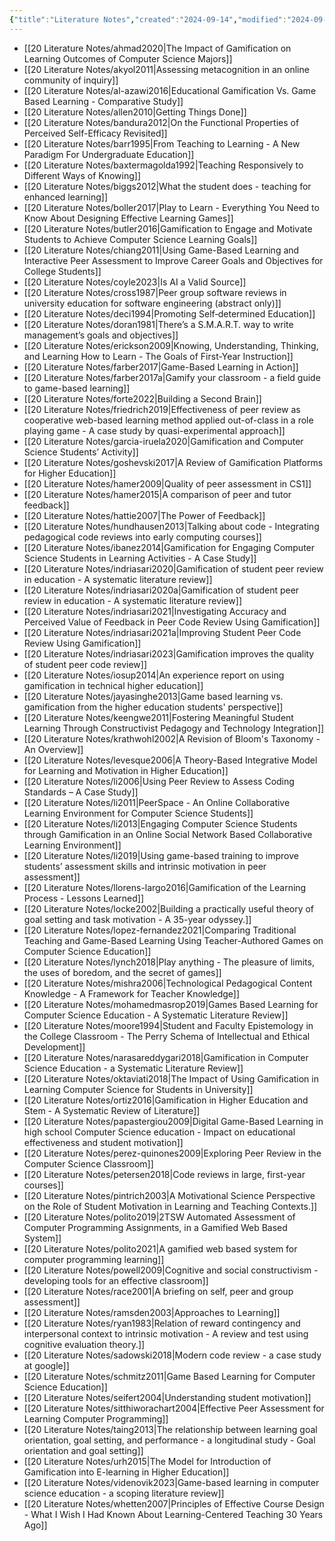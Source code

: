 ```yaml
---
{"title":"Literature Notes","created":"2024-09-14","modified":"2024-09-14","dg-publish":true,"dg-permalink":"literature-notes","permalink":"/literature-notes/","dgPassFrontmatter":true,"updated":"2024-09-14"}
---
```




- [[20 Literature Notes/ahmad2020\|The Impact of Gamification on Learning Outcomes of Computer Science Majors]]
- [[20 Literature Notes/akyol2011\|Assessing metacognition in an online community of inquiry]]
- [[20 Literature Notes/al-azawi2016\|Educational Gamification Vs. Game Based Learning - Comparative Study]]
- [[20 Literature Notes/allen2010\|Getting Things Done]]
- [[20 Literature Notes/bandura2012\|On the Functional Properties of Perceived Self-Efficacy Revisited]]
- [[20 Literature Notes/barr1995\|From Teaching to Learning - A New Paradigm For Undergraduate Education]]
- [[20 Literature Notes/baxtermagolda1992\|Teaching Responsively to Different Ways of Knowing]]
- [[20 Literature Notes/biggs2012\|What the student does - teaching for enhanced learning]]
- [[20 Literature Notes/boller2017\|Play to Learn - Everything You Need to Know About Designing Effective Learning Games]]
- [[20 Literature Notes/butler2016\|Gamification to Engage and Motivate Students to Achieve Computer Science Learning Goals]]
- [[20 Literature Notes/chiang2011\|Using Game-Based Learning and Interactive Peer Assessment to Improve Career Goals and Objectives for College Students]]
- [[20 Literature Notes/coyle2023\|Is AI a Valid Source]]
- [[20 Literature Notes/cross1987\|Peer group software reviews in university education for software engineering (abstract only)]]
- [[20 Literature Notes/deci1994\|Promoting Self‐determined Education]]
- [[20 Literature Notes/doran1981\|There’s a S.M.A.R.T. way to write management’s goals and objectives]]
- [[20 Literature Notes/erickson2009\|Knowing, Understanding, Thinking, and Learning How to Learn - The Goals of First-Year Instruction]]
- [[20 Literature Notes/farber2017\|Game-Based Learning in Action]]
- [[20 Literature Notes/farber2017a\|Gamify your classroom - a field guide to game-based learning]]
- [[20 Literature Notes/forte2022\|Building a Second Brain]]
- [[20 Literature Notes/friedrich2019\|Effectiveness of peer review as cooperative web-based learning method applied out-of-class in a role playing game - A case study by quasi-experimental approach]]
- [[20 Literature Notes/garcia-iruela2020\|Gamification and Computer Science Students’ Activity]]
- [[20 Literature Notes/goshevski2017\|A Review of Gamification Platforms for Higher Education]]
- [[20 Literature Notes/hamer2009\|Quality of peer assessment in CS1]]
- [[20 Literature Notes/hamer2015\|A comparison of peer and tutor feedback]]
- [[20 Literature Notes/hattie2007\|The Power of Feedback]]
- [[20 Literature Notes/hundhausen2013\|Talking about code - Integrating pedagogical code reviews into early computing courses]]
- [[20 Literature Notes/ibanez2014\|Gamification for Engaging Computer Science Students in Learning Activities - A Case Study]]
- [[20 Literature Notes/indriasari2020\|Gamification of student peer review in education - A systematic literature review]]
- [[20 Literature Notes/indriasari2020a\|Gamification of student peer review in education - A systematic literature review]]
- [[20 Literature Notes/indriasari2021\|Investigating Accuracy and Perceived Value of Feedback in Peer Code Review Using Gamification]]
- [[20 Literature Notes/indriasari2021a\|Improving Student Peer Code Review Using Gamification]]
- [[20 Literature Notes/indriasari2023\|Gamification improves the quality of student peer code review]]
- [[20 Literature Notes/iosup2014\|An experience report on using gamification in technical higher education]]
- [[20 Literature Notes/jayasinghe2013\|Game based learning vs. gamification from the higher education students' perspective]]
- [[20 Literature Notes/keengwe2011\|Fostering Meaningful Student Learning Through Constructivist Pedagogy and Technology Integration]]
- [[20 Literature Notes/krathwohl2002\|A Revision of Bloom's Taxonomy - An Overview]]
- [[20 Literature Notes/levesque2006\|A Theory-Based Integrative Model for Learning and Motivation in Higher Education]]
- [[20 Literature Notes/li2006\|Using Peer Review to Assess Coding Standards – A Case Study]]
- [[20 Literature Notes/li2011\|PeerSpace - An Online Collaborative Learning Environment for Computer Science Students]]
- [[20 Literature Notes/li2013\|Engaging Computer Science Students through Gamification in an Online Social Network Based Collaborative Learning Environment]]
- [[20 Literature Notes/li2019\|Using game-based training to improve students’ assessment skills and intrinsic motivation in peer assessment]]
- [[20 Literature Notes/llorens-largo2016\|Gamification of the Learning Process - Lessons Learned]]
- [[20 Literature Notes/locke2002\|Building a practically useful theory of goal setting and task motivation - A 35-year odyssey.]]
- [[20 Literature Notes/lopez-fernandez2021\|Comparing Traditional Teaching and Game-Based Learning Using Teacher-Authored Games on Computer Science Education]]
- [[20 Literature Notes/lynch2018\|Play anything - The pleasure of limits, the uses of boredom, and the secret of games]]
- [[20 Literature Notes/mishra2006\|Technological Pedagogical Content Knowledge - A Framework for Teacher Knowledge]]
- [[20 Literature Notes/mohamedmasrop2019\|Games Based Learning for Computer Science Education - A Systematic Literature Review]]
- [[20 Literature Notes/moore1994\|Student and Faculty Epistemology in the College Classroom - The Perry Schema of Intellectual and Ethical Development]]
- [[20 Literature Notes/narasareddygari2018\|Gamification in Computer Science Education - a Systematic Literature Review]]
- [[20 Literature Notes/oktaviati2018\|The Impact of Using Gamification in Learning Computer Science for Students in University]]
- [[20 Literature Notes/ortiz2016\|Gamification in Higher Education and Stem - A Systematic Review of Literature]]
- [[20 Literature Notes/papastergiou2009\|Digital Game-Based Learning in high school Computer Science education - Impact on educational effectiveness and student motivation]]
- [[20 Literature Notes/perez-quinones2009\|Exploring Peer Review in the Computer Science Classroom]]
- [[20 Literature Notes/petersen2018\|Code reviews in large, first-year courses]]
- [[20 Literature Notes/pintrich2003\|A Motivational Science Perspective on the Role of Student Motivation in Learning and Teaching Contexts.]]
- [[20 Literature Notes/polito2019\|2TSW Automated Assessment of Computer Programming Assignments, in a Gamified Web Based System]]
- [[20 Literature Notes/polito2021\|A gamified web based system for computer programming learning]]
- [[20 Literature Notes/powell2009\|Cognitive and social constructivism - developing tools for an effective classroom]]
- [[20 Literature Notes/race2001\|A briefing on self, peer and group assessment]]
- [[20 Literature Notes/ramsden2003\|Approaches to Learning]]
- [[20 Literature Notes/ryan1983\|Relation of reward contingency and interpersonal context to intrinsic motivation - A review and test using cognitive evaluation theory.]]
- [[20 Literature Notes/sadowski2018\|Modern code review - a case study at google]]
- [[20 Literature Notes/schmitz2011\|Game Based Learning for Computer Science Education]]
- [[20 Literature Notes/seifert2004\|Understanding student motivation]]
- [[20 Literature Notes/sitthiworachart2004\|Effective Peer Assessment for Learning Computer Programming]]
- [[20 Literature Notes/taing2013\|The relationship between learning goal orientation, goal setting, and performance - a longitudinal study - Goal orientation and goal setting]]
- [[20 Literature Notes/urh2015\|The Model for Introduction of Gamification into E-learning in Higher Education]]
- [[20 Literature Notes/videnovik2023\|Game-based learning in computer science education - a scoping literature review]]
- [[20 Literature Notes/whetten2007\|Principles of Effective Course Design - What I Wish I Had Known About Learning-Centered Teaching 30 Years Ago]]


